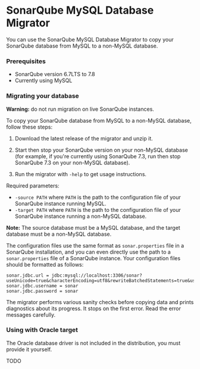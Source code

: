 SonarQube MySQL Database Migrator
=================================

You can use the SonarQube MySQL Database Migrator to copy your SonarQube database from MySQL to a non-MySQL database.

### Prerequisites

- SonarQube version 6.7LTS to 7.8
- Currently using MySQL

### Migrating your database

**Warning:** do not run migration on live SonarQube instances.

To copy your SonarQube database from MySQL to a non-MySQL database, follow these steps: 

1. Download the latest release of the migrator and unzip it. 

2. Start then stop your SonarQube version on your non-MySQL database (for example, if you're currently using SonarQube 7.3, run then stop SonarQube 7.3 on your non-MySQL database).

3. Run the migrator with `-help` to get usage instructions.

Required parameters:

- `-source PATH` where `PATH` is the path to the configuration file of your SonarQube instance running MySQL.
- `-target PATH` where `PATH` is the path to the configuration file of your SonarQube instance running a non-MySQL database.

**Note:** The source database must be a MySQL database, and the target database must be a non-MySQL database.

The configuration files use the same format as `sonar.properties` file in a SonarQube installation, and you can even directly use the path to a `sonar.properties` file of a SonarQube instance. Your configuration files should be formatted as follows:

    sonar.jdbc.url = jdbc:mysql://localhost:3306/sonar? useUnicode=true&characterEncoding=utf8&rewriteBatchedStatements=true&useConfigs=maxPerformance&useSSL=false
    sonar.jdbc.username = sonar
    sonar.jdbc.password = sonar

The migrator performs various sanity checks before copying data and prints diagnostics about its progress. It stops on the first error. Read the error messages carefully.

### Using with Oracle target

The Oracle database driver is not included in the distribution, you must provide it yourself.

TODO

